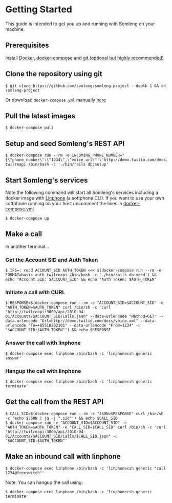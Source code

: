 # Getting Started

This guide is intended to get you up and running with Somleng on your machine.

## Prerequisites

Install [Docker](https://docs.docker.com/engine/installation), [docker-compose](https://docs.docker.com/compose/install/) and [git (optional but highly recommended)](https://git-scm.com/downloads)

## Clone the repository using git

```
$ git clone https://github.com/somleng/somleng-project --depth 1 && cd somleng-project
```

Or download `docker-compose.yml` manually [here](https://raw.githubusercontent.com/somleng/somleng-project/master/docker-compose.yml)

## Pull the latest images

```
$ docker-compose pull
```

## Setup and seed Somleng's REST API

```
$ docker-compose run --rm -e INCOMING_PHONE_NUMBER="{\"phone_number\":\"1234\",\"voice_url\":\"http://demo.twilio.com/docs/voice.xml\"}" twilreapi /bin/bash -c './bin/rails db:setup'
```

## Start Somleng's services

Note the following command will start all Somleng's services including a docker image with [Linphone](http://www.linphone.org/) (a softphone CLI). If you want to use your own softphone running on your host uncomment the lines in [docker-compose.yml](https://github.com/somleng/somleng-project/blob/master/docker-compose.yml)

```
$ docker-compose up
```

## Make a call

In another terminal...

### Get the Account SID and Auth Token

```
$ IFS=: read ACCOUNT_SID AUTH_TOKEN <<< $(docker-compose run --rm -e FORMAT=basic_auth twilreapi /bin/bash -c './bin/rails db:seed') && echo "Account SID: $ACCOUNT_SID" && echo "Auth Token: $AUTH_TOKEN"
```

### Initiate a call with CURL

```
$ RESPONSE=$(docker-compose run --rm -e "ACCOUNT_SID=$ACCOUNT_SID" -e "AUTH_TOKEN=$AUTH_TOKEN" curl /bin/sh -c 'curl "http://twilreapi:3000/api/2010-04-01/Accounts/$ACCOUNT_SID/Calls.json" --data-urlencode "Method=GET" --data-urlencode "Url=http://demo.twilio.com/docs/voice.xml" --data-urlencode "To=+85510202101" --data-urlencode "From=1234" -u "$ACCOUNT_SID:$AUTH_TOKEN"') && echo $RESPONSE
```

### Answer the call with linphone

```
$ docker-compose exec linphone /bin/bash -c 'linphonecsh generic answer'
```

### Hangup the call with linphone

```
$ docker-compose exec linphone /bin/bash -c 'linphonecsh generic terminate'
```

## Get the call from the REST API

```
$ CALL_SID=$(docker-compose run --rm -e "JSON=$RESPONSE" curl /bin/sh -c 'echo $JSON | jq -j ".sid"') && echo $CALL_SID
$ docker-compose run -e "ACCOUNT_SID=$ACCOUNT_SID" -e "AUTH_TOKEN=$AUTH_TOKEN" -e "CALL_SID=$CALL_SID" curl /bin/sh -c 'curl "http://twilreapi:3000/api/2010-04-01/Accounts/$ACCOUNT_SID/Calls/$CALL_SID.json" -u "$ACCOUNT_SID:$AUTH_TOKEN"'
```

## Make an inbound call with linphone

```
$ docker-compose exec linphone /bin/bash -c 'linphonecsh generic "call 1234@freeswitch"'
```

Note: You can hangup the call using:

```
$ docker-compose exec linphone /bin/bash -c 'linphonecsh generic terminate'
```
